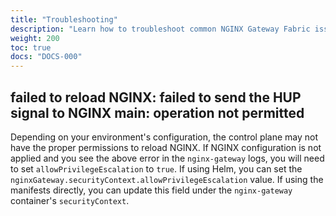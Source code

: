 ```yaml
---
title: "Troubleshooting"
description: "Learn how to troubleshoot common NGINX Gateway Fabric issues."
weight: 200
toc: true
docs: "DOCS-000"
---
```


## failed to reload NGINX: failed to send the HUP signal to NGINX main: operation not permitted

Depending on your environment's configuration, the control plane may not have the proper permissions to reload NGINX. If NGINX configuration is not applied and you see the above error in the `nginx-gateway` logs, you will need to set `allowPrivilegeEscalation` to `true`. If using Helm, you can set the `nginxGateway.securityContext.allowPrivilegeEscalation` value.
If using the manifests directly, you can update this field under the `nginx-gateway` container's `securityContext`.
